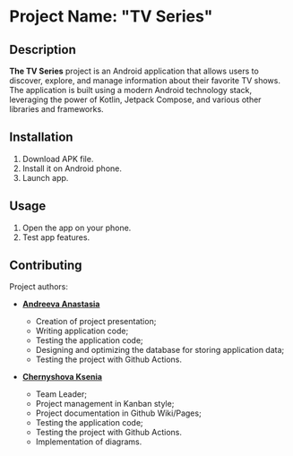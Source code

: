 # Project Name: **"TV Series"**

## Description

**The TV Series**  project is an Android application that allows users to discover, explore, and manage information about their favorite TV shows. The application is built using a modern Android technology stack, leveraging the power of Kotlin, Jetpack Compose, and various other libraries and frameworks.


## Installation

1. Download APK file.
2. Install it on Android phone.
3. Launch app.
 
## Usage

1. Open the app on your phone.
2. Test app features.

## Contributing

Project authors:
- [**Andreeva Anastasia**](https://github.com/woaml)
     - Creation of project presentation;     
     - Writing application code;
     - Testing the application code;
     - Designing and optimizing the database for storing application data;
     - Testing the project with Github Actions.

- [**Chernyshova Ksenia**](https://github.com/xenia155) 
     - Team Leader;
     - Project management in Kanban style;
     - Project documentation in Github Wiki/Pages;
     - Testing the application code;
     - Testing the project with Github Actions.
     - Implementation of diagrams.

     
